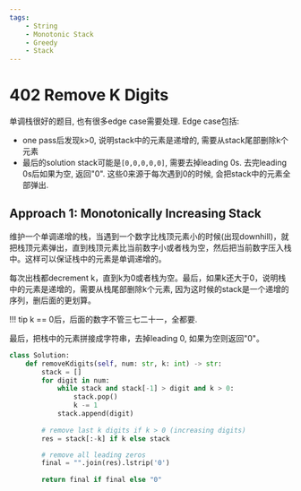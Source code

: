 ```yaml
---
tags:
    - String
    - Monotonic Stack
    - Greedy
    - Stack
---
```


# 402 Remove K Digits

单调栈很好的题目, 也有很多edge case需要处理. Edge case包括:

- one pass后发现k>0, 说明stack中的元素是递增的, 需要从stack尾部删除k个元素
- 最后的solution stack可能是`[0,0,0,0,0]`, 需要去掉leading 0s. 去完leading 0s后如果为空, 返回"0". 这些0来源于每次遇到0的时候, 会把stack中的元素全部弹出.

## Approach 1: Monotonically Increasing Stack

维护一个单调递增的栈，当遇到一个数字比栈顶元素小的时候(出现downhill)，就把栈顶元素弹出，直到栈顶元素比当前数字小或者栈为空，然后把当前数字压入栈中。这样可以保证栈中的元素是单调递增的。

每次出栈都decrement k，直到k为0或者栈为空。最后，如果k还大于0，说明栈中的元素是递增的，需要从栈尾部删除k个元素, 因为这时候的stack是一个递增的序列，删后面的更划算。

!!! tip
    k == 0后，后面的数字不管三七二十一，全都要.

最后，把栈中的元素拼接成字符串，去掉leading 0, 如果为空则返回"0"。

```python
class Solution:
    def removeKdigits(self, num: str, k: int) -> str:
        stack = []
        for digit in num:
            while stack and stack[-1] > digit and k > 0:
                stack.pop()
                k -= 1
            stack.append(digit)
        
        # remove last k digits if k > 0 (increasing digits)
        res = stack[:-k] if k else stack

        # remove all leading zeros
        final = "".join(res).lstrip('0')
        
        return final if final else "0"
```